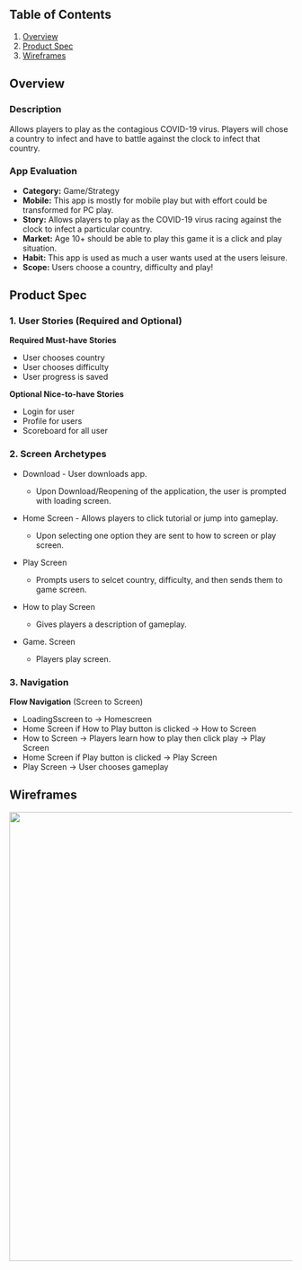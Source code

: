 ## Table of Contents
1. [Overview](#Overview)
1. [Product Spec](#Product-Spec)
1. [Wireframes](#Wireframes)

## Overview
### Description
Allows players to play as the contagious COVID-19 virus. Players will chose a country to infect and have to battle against the clock to infect that country.
### App Evaluation
- **Category:** Game/Strategy
- **Mobile:** This app is mostly for mobile play but with effort could be transformed for PC play.
- **Story:** Allows players to play as the COVID-19 virus racing against the clock to infect a particular country.
- **Market:** Age 10+ should be able to play this game it is a click and play situation.
- **Habit:** This app is used as much a user wants used at the users leisure.
- **Scope:** Users choose a country, difficulty and play! 

## Product Spec
### 1. User Stories (Required and Optional)

**Required Must-have Stories**

* User chooses country
* User chooses difficulty
* User progress is saved

**Optional Nice-to-have Stories**

* Login for user 
* Profile for users
* Scoreboard for all user

### 2. Screen Archetypes


* Download - User downloads app.
   * Upon Download/Reopening of the application, the user is prompted with loading screen. 
   
* Home Screen - Allows players to click tutorial or jump into gameplay.
   * Upon selecting one option they are sent to how to screen or play screen.
* Play Screen
   * Prompts users to selcet country, difficulty, and then sends them to game screen.
* How to play Screen
   * Gives players a description of gameplay.
* Game. Screen
   * Players play screen.

### 3. Navigation


**Flow Navigation** (Screen to Screen)
* LoadingSscreen to -> Homescreen
* Home Screen if How to Play button is clicked -> How to Screen
* How to Screen -> Players learn how to play then click play -> Play Screen
* Home Screen if Play button is clicked -> Play Screen
* Play Screen -> User chooses gameplay

## Wireframes
<img src="https://imgur.com/a/HQwolJ4" width=800><br>
